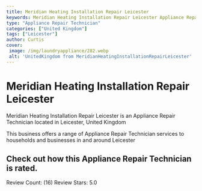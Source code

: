 ```yaml
---
title: Meridian Heating Installation Repair Leicester
keywords: Meridian Heating Installation Repair Leicester Appliance Repair Technician Leicester United Kingdom 
type: "Appliance Repair Technician"
categories: ["United Kingdom"]
tags: ["Leicester"]
author: Curtis
cover:
 image: /img/laundryappliance/282.webp
 alt: 'UnitedKingdom from MeridianHeatingInstallationRepairLeicester'
---
```


# Meridian Heating Installation Repair Leicester
Meridian Heating Installation Repair Leicester is an Appliance Repair Technician located in Leicester, United Kingdom

This business offers a range of Appliance Repair Technician services to households and businesses in and around Leicester

## Check out how this Appliance Repair Technician is rated.
Review Count: (16)
Review Stars: 5.0

